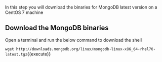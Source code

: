 In this step you will download the binaries for MongoDB latest version on a CentOS 7 machine

## Download the MongoDB binaries

Open a terminal and run the below command to download the shell

`wget http://downloads.mongodb.org/linux/mongodb-linux-x86_64-rhel70-latest.tgz`{{execute}}
